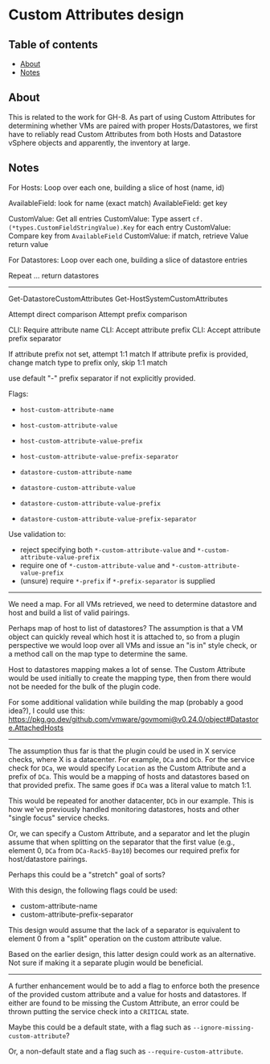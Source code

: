 <!-- omit in toc -->
# Custom Attributes design

<!-- omit in toc -->
## Table of contents

- [About](#about)
- [Notes](#notes)

## About

This is related to the work for GH-8. As part of using Custom Attributes for
determining whether VMs are paired with proper Hosts/Datastores, we first have
to reliably read Custom Attributes from both Hosts and Datastore vSphere
objects and apparently, the inventory at large.

## Notes

For Hosts: Loop over each one, building a slice of host (name, id)

AvailableField: look for name (exact match)
AvailableField: get key

CustomValue: Get all entries
CustomValue: Type assert `cf.(*types.CustomFieldStringValue).Key` for each entry
CustomValue: Compare key from `AvailableField`
CustomValue: if match, retrieve Value
return value

For Datastores: Loop over each one, building a slice of datastore entries

Repeat
...
return datastores

---

Get-DatastoreCustomAttributes
Get-HostSystemCustomAttributes

Attempt direct comparison
Attempt prefix comparison

CLI: Require attribute name
CLI: Accept attribute prefix
CLI: Accept attribute prefix separator

If attribute prefix not set, attempt 1:1 match
If attribute prefix is provided, change match type to prefix only, skip 1:1 match

use default "-" prefix separator if not explicitly provided.

Flags:

- `host-custom-attribute-name`
- `host-custom-attribute-value`
- `host-custom-attribute-value-prefix`
- `host-custom-attribute-value-prefix-separator`

- `datastore-custom-attribute-name`
- `datastore-custom-attribute-value`
- `datastore-custom-attribute-value-prefix`
- `datastore-custom-attribute-value-prefix-separator`

Use validation to:

- reject specifying both `*-custom-attribute-value` and
  `*-custom-attribute-value-prefix`
- require one of `*-custom-attribute-value` and
  `*-custom-attribute-value-prefix`
- (unsure) require `*-prefix` if `*-prefix-separator` is supplied

---

We need a map. For all VMs retrieved, we need to determine datastore and host
and build a list of valid pairings.

Perhaps map of host to list of datastores? The assumption is that a VM object
can quickly reveal which host it is attached to, so from a plugin perspective
we would loop over all VMs and issue an "is in" style check, or a method call
on the map type to determine the same.

Host to datastores mapping makes a lot of sense. The Custom Attribute would be
used initially to create the mapping type, then from there would not be needed
for the bulk of the plugin code.

For some additional validation while building the map (probably a good idea?),
I could use this:
<https://pkg.go.dev/github.com/vmware/govmomi@v0.24.0/object#Datastore.AttachedHosts>

---

The assumption thus far is that the plugin could be used in X service checks,
where X is a datacenter. For example, `DCa` and `DCb`. For the service check
for `DCa`, we would specify `Location` as the Custom Attribute and a prefix of
`DCa`. This would be a mapping of hosts and datastores based on that provided
prefix. The same goes if `DCa` was a literal value to match 1:1.

This would be repeated for another datacenter, `DCb` in our example. This is
how we've previously handled monitoring datastores, hosts and other "single
focus" service checks.

Or, we can specify a Custom Attribute, and a separator and let the plugin
assume that when splitting on the separator that the first value (e.g.,
element 0, `DCa` from `DCa-Rack5-Bay10`) becomes our required prefix for
host/datastore pairings.

Perhaps this could be a "stretch" goal of sorts?

With this design, the following flags could be used:

- custom-attribute-name
- custom-attribute-prefix-separator

This design would assume that the lack of a separator is equivalent to element
0 from a "split" operation on the custom attribute value.

Based on the earlier design, this latter design could work as an alternative.
Not sure if making it a separate plugin would be beneficial.

---

A further enhancement would be to add a flag to enforce both the presence of
the provided custom attribute and a value for hosts and datastores. If either
are found to be missing the Custom Attribute, an error could be thrown putting
the service check into a `CRITICAL` state.

Maybe this could be a default state, with a flag such as
`--ignore-missing-custom-attribute`?

Or, a non-default state and a flag such as `--require-custom-attribute`.
